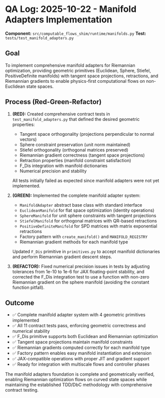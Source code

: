 # QA Log: 2025-10-22 - Manifold Adapters Implementation

**Component:** `src/computable_flows_shim/runtime/manifolds.py`
**Test:** `tests/test_manifold_adapters.py`

## Goal
To implement comprehensive manifold adapters for Riemannian optimization, providing geometric primitives (Euclidean, Sphere, Stiefel, PositiveDefinite manifolds) with tangent space projections, retractions, and Riemannian gradients to enable physics-first computational flows on non-Euclidean state spaces.

## Process (Red-Green-Refactor)

1. **(RED):** Created comprehensive contract tests in `test_manifold_adapters.py` that defined the desired geometric properties:
   - Tangent space orthogonality (projections perpendicular to normal vectors)
   - Sphere constraint preservation (unit norm maintained)
   - Stiefel orthogonality (orthogonal matrices preserved)
   - Riemannian gradient correctness (tangent space projections)
   - Retraction properties (manifold constraint satisfaction)
   - F_Dis integration with manifold dictionaries
   - Numerical precision and stability

   All tests initially failed as expected since manifold adapters were not yet implemented.

2. **(GREEN):** Implemented the complete manifold adapter system:
   - `ManifoldAdapter` abstract base class with standard interface
   - `EuclideanManifold` for flat space optimization (identity operations)
   - `SphereManifold` for unit sphere constraints with tangent projections
   - `StiefelManifold` for orthogonal matrices with QR-based retractions
   - `PositiveDefiniteManifold` for SPD matrices with matrix exponential retractions
   - Factory pattern with `create_manifold()` and `MANIFOLD_REGISTRY`
   - Riemannian gradient methods for each manifold type

   Updated `F_Dis` primitive in `primitives.py` to accept manifold dictionaries and perform Riemannian gradient descent steps.

3. **(REFACTOR):** Fixed numerical precision issues in tests by adjusting tolerances from 1e-10 to 1e-6 for JAX floating-point stability, and corrected the F_Dis integration test to use a function with non-zero Riemannian gradient on the sphere manifold (avoiding the constant function pitfall).

## Outcome
- ✅ Complete manifold adapter system with 4 geometric primitives implemented
- ✅ All 11 contract tests pass, enforcing geometric correctness and numerical stability
- ✅ F_Dis primitive supports both Euclidean and Riemannian optimization
- ✅ Tangent space projections maintain manifold constraints
- ✅ Riemannian gradients computed correctly for each manifold type
- ✅ Factory pattern enables easy manifold instantiation and extension
- ✅ JAX-compatible operations with proper JIT and gradient support
- ✅ Ready for integration with multiscale flows and controller phases

The manifold adapters foundation is complete and geometrically verified, enabling Riemannian optimization flows on curved state spaces while maintaining the established TDD/DbC methodology with comprehensive contract testing.